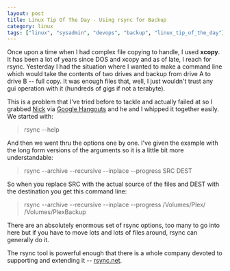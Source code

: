 ```yaml
---
layout: post
title: Linux Tip Of The Day - Using rsync for Backup
category: linux
tags: ["linux", "sysadmin", "devops", "backup", "linux_tip_of_the_day"]
---
```

Once upon a time when I had complex file copying to handle, I used **xcopy**.  It has been a lot of years since DOS and xcopy and as of late, I reach for rsync.  Yesterday I had the situation where I wanted to make a command line which would take the contents of two drives and backup from drive A to drive B -- full copy.  It was enough files that, well, I just wouldn't trust any gui operation with it (hundreds of gigs if not a terabyte).

This is a problem that I've tried before to tackle and actually failed at so I grabbed [Nick](http://www.nickjanetakis.com/blog/) via [Google Hangouts](http://hangouts.google.com/) and he and I whipped it together easily.  We started with:

> rsync --help

And then we went thru the options one by one.  I've given the example with the long form versions of the arguments so it is a little bit more understandable:

> rsync --archive --recursive --inplace --progress SRC DEST

So when you replace SRC with the actual source of the files and DEST with the destination you get this command line:

> rsync --archive --recursive --inplace --progress /Volumes/Plex/ /Volumes/PlexBackup

There are an absolutely enormous set of rsync options, too many to go into here but if you have to move lots and lots of files around, rsync can generally do it.

The rsync tool is powerful enough that there is a whole company devoted to supporting and extending it -- [rsync.net](http://www.rsync.net).
